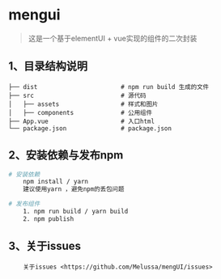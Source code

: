 # mengui

> 这是一个基于elementUI + vue实现的组件的二次封装
## 1、目录结构说明
```
├── dist                       # npm run build 生成的文件
├── src                        # 源代码
│   ├── assets                 # 样式和图片
│   ├── components             # 公用组件
├── App.vue                    # 入口html
└── package.json               # package.json
```
## 2、安装依赖与发布npm
``` bash
# 安装依赖
    npm install / yarn 
    建议使用yarn ，避免npm的丢包问题

# 发布组件
    1. npm run build / yarn build
    2. npm publish
```
## 3、关于issues
```
    关于issues <https://github.com/Melussa/mengUI/issues>
```
